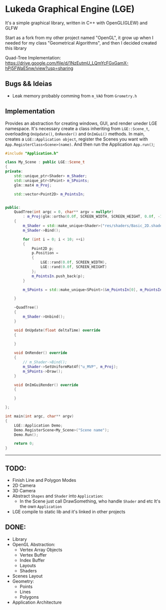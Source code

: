 # Lukeda Graphical Engine (LGE)

It's a simple graphical library, written in C++ with OpenGL(GLEW) and GLFW

Start as a fork from my other project named "OpenGL", it grow up when I needed for my class 
"Geometrical Algorithms", and then I decided created this library

Quad-Tree Implementation: https://drive.google.com/file/d/1NzEutmU_LQmYcFGxGamX-hPj5FWaE5nw/view?usp=sharing

## Bugs && Ideias

- Leak memory probably comming from `m_VAO` from `Grometry.h`

## Implementation

Provides an abstraction for creating windows, GUI, and render uneder LGE namespace.
It's necessary create a class inheriting from `LGE::Scene_t`, overloading `OnUpdate()`, `OnRender()` and `OnImGui()`
methods.
In main, creates a `LGE::Application object`, register the Scenes you want with `App.RegisterClass<Scene>(name)`.
And then run the Application `App.run()`;

```c++
#include "Application.h"

class My_Scene : public LGE::Scene_t
{
private:
    std::unique_ptr<Shader> m_Shader;
    std::unique_ptr<SPoint> m_SPoints;
    glm::mat4 m_Proj;

    std::vector<Point2D> m_PointsIn;


public:
    QuadTree(int argc = 0, char** argv = nullptr)
        : m_Proj(glm::ortho(0.0f, SCREEN_WIDTH, SCREEN_HEIGHT, 0.0f, -1.0f, 1.0f))
    {
        m_Shader = std::make_unique<Shader>("res/shaders/Basic_2D.shader");
        m_Shader->Bind();

        for (int i = 0; i < 10; ++i)
        {
            Point2D p;
            p.Position =
            {
                LGE::rand(0.0f, SCREEN_WIDTH),
                LGE::rand(0.0f, SCREEN_HEIGHT)
            };
            m_PointsIn.push_back(p);
        }

        m_SPoints = std::make_unique<SPoint>(&m_PointsIn[0], m_PointsIn.size());

    }

    ~QuadTree()
    {
        m_Shader->Unbind();
    }

    void OnUpdate(float deltaTime) override
    {
        
    }

    void OnRender() override
    {
        // m_Shader->Bind();
        m_Shader->SetUniformMat4f("u_MVP", m_Proj);
        m_SPoints->Draw();
    }

    void OnImGuiRender() override 
    {

    }

};

int main(int argc, char** argv)
{
    LGE::Application Demo;
    Demo.RegisterScene<My_Scene>("Scene name");
    Demo.Run();

    return 0;
}
```

- - - -

## TODO:

- Finish Line and Polygon Modes
- 2D Camera
- 3D Camera
- Abstract `Shapes` and `Shader` into `Application`:
    - In the Scene just call DrawSomething, who handle `Shader` and etc It's the own `Application`
- LGE compile to static lib and it's linked in other projects


## DONE:
- Library 
- OpenGL Abstraction:
    - Vertex Array Objects
    - Vertex Buffer
    - Index Buffer
    - Layouts
    - Shaders
- Scenes Layout
- Geometry:
    - Points
    - Lines
    - Polygons
- Application Architecture
